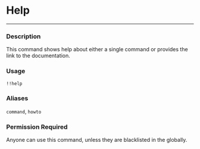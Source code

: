 # Help
---
### Description
This command shows help about either a single command or provides the link to the documentation.
### Usage
```
!!help 
```
### Aliases
`command`, `howto`
### Permission Required
Anyone can use this command, unless they are blacklisted in the globally.

